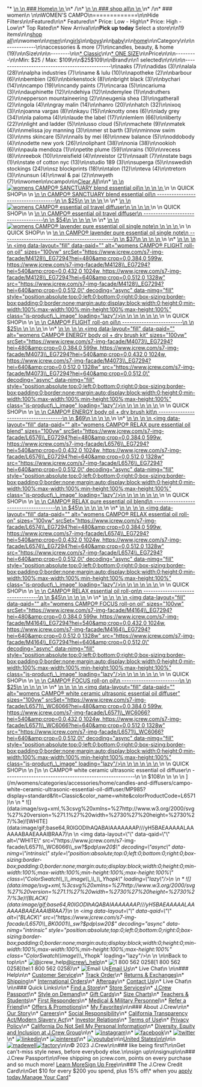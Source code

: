 "*   [\n    \n    ### Home\n    \n    ](/)\n*   /\n*   [\n    \n    ### shop all\n    \n    ](/all)\n*   /\n*   ### women\n    \n\nWOMEN'S CAMPO\n=============\n\nHide Filters\n\nFeatured\n\n*   Featured\n*   Price: Low - High\n*   Price: High - Low\n*   Top Rated\n*   New Arrival\n\n**Pick up today** Select a store\n\n19 items\n\n[shop all](/all/?crawl=no)\n\nwomen\n\n[men](/all/mens?crawl=no)\n\n[girls](/all/girls?crawl=no)\n\n[boys](/all/boys?crawl=no)\n\n[baby](/all/baby?crawl=no)\n\n[home](/all/home?crawl=no)\n\nCategory\n\n\n------------\n\n[](/all/womens?sub-categories=womens-shopall-accessoriesAndMore&brand=CAMPO&crawl=no)accessories & more (7)\n\n[](/all/womens?sub-categories=womens-shopall-home&brand=CAMPO&crawl=no)candles, beauty, & home (19)\n\nSize\n\n\n--------\n\n[*   Classic](/all/womens?brand=CAMPO&crawl=no&fit=Classic)\n\n[*   ONE SIZE](/all/womens?brand=CAMPO&crawl=no&size=ONE%20SIZE)\n\nPrice\n\n\n---------\n\nMin: $25 / Max: $109\n\n$25$109\n\nBrand\n\n1 selected[](/all/womens?crawl=no)\n\n\n\n\n-----------------------------------------------\n\n[](/all/womens?brand=AAKS,CAMPO&crawl=no)aaks (7)\n\n[](/all/womens?brand=ADIDAS,CAMPO&crawl=no)adidas (3)\n\n[](/all/womens?brand=ALALA,CAMPO&crawl=no)alala (28)\n\n[](/all/womens?brand=ALPHA%20INDUSTRIES,CAMPO&crawl=no)alpha industries (7)\n\n[](/all/womens?brand=AME%20%26%20LULU,CAMPO&crawl=no)ame & lulu (10)\n\n[](/all/womens?brand=APOTHEKE,CAMPO&crawl=no)apotheke (2)\n\n[](/all/womens?brand=BARBOUR,CAMPO&crawl=no)barbour (6)\n\n[](/all/womens?brand=BEMBIEN,CAMPO&crawl=no)bembien (26)\n\n[](/all/womens?brand=Birkenstock,CAMPO&crawl=no)birkenstock (8)\n\n[](/all/womens?brand=BRIGHT%20BLACK,CAMPO&crawl=no)bright black (3)\n\n[](/all/womens?brand=BYCHARI,CAMPO&crawl=no)bychari (14)\n\n[](/all/womens?crawl=no)campo (19)\n\n[](/all/womens?brand=CAMPO,CANDY%20PAINTS&crawl=no)candy paints (7)\n\n[](/all/womens?brand=CAMPO,CARAA&crawl=no)caraa (5)\n\n[](/all/womens?brand=CAMPO,CARIUMA&crawl=no)cariuma (3)\n\n[](/all/womens?brand=CAMPO,DAUPHINETTE&crawl=no)dauphinette (12)\n\n[](/all/womens?brand=CAMPO,DEHIYA&crawl=no)dehiya (12)\n\n[](/all/womens?brand=CAMPO,DEMYLEE&crawl=no)demylee (1)\n\n[](/all/womens?brand=CAMPO,DRUTHERS&crawl=no)druthers (2)\n\n[](/all/womens?brand=CAMPO,EPPERSON%20MOUNTAINEERING&crawl=no)epperson mountaineering (2)\n\n[](/all/womens?brand=CAMPO,EUGENIA%20SHEA&crawl=no)eugenia shea (3)\n\n[](/all/womens?brand=CAMPO,GATHERALL&crawl=no)gatherall (2)\n\n[](/all/womens?brand=CAMPO,GOLA&crawl=no)gola (4)\n\n[](/all/womens?brand=CAMPO,GRAY%20MALIN&crawl=no)gray malin (14)\n\n[](/all/womens?brand=CAMPO,HANRO&crawl=no)hanro (20)\n\n[](/all/womens?brand=CAMPO,HATCH&crawl=no)hatch (32)\n\n[](/all/womens?brand=CAMPO,IXOQ&crawl=no)ixoq (3)\n\n[](/all/womens?brand=CAMPO,JOANNA%20VARGAS&crawl=no)joanna vargas (8)\n\n[](/all/womens?brand=CAMPO,KAYU&crawl=no)kayu (15)\n\n[](/all/womens?brand=CAMPO,KNOTTY%20ONES&crawl=no)knotty ones (6)\n\n[](/all/womens?brand=CAMPO,LADY%20GREY&crawl=no)lady grey (34)\n\n[](/all/womens?brand=CAMPO,LA%20PALOMA&crawl=no)la paloma (4)\n\n[](/all/womens?brand=CAMPO,LAUDE%20THE%20LABEL&crawl=no)laude the label (17)\n\n[](/all/womens?brand=CAMPO,LEMLEM&crawl=no)lemlem (66)\n\n[](/all/womens?brand=CAMPO,LIBERTY&crawl=no)liberty (22)\n\n[](/all/womens?brand=CAMPO,LIGHT%20AND%20LADDER&crawl=no)light and ladder (5)\n\n[](/all/womens?brand=CAMPO,LUSSO%20CLOUD&crawl=no)lusso cloud (5)\n\n[](/all/womens?brand=CAMPO,MACHETE&crawl=no)machete (9)\n\n[](/all/womens?brand=CAMPO,MATEK&crawl=no)matek (4)\n\n[](/all/womens?brand=CAMPO,MELISSA%20JOY%20MANNING&crawl=no)melissa joy manning (3)\n\n[](/all/womens?brand=CAMPO,MER%20ST%20BARTH&crawl=no)mer st barth (3)\n\n[](/all/womens?brand=CAMPO,MINNOW%20SWIM&crawl=no)minnow swim (3)\n\n[](/all/womens?brand=CAMPO,MS%20SKINCARE&crawl=no)ms skincare (5)\n\n[](/all/womens?brand=CAMPO,NAILS%20BY%20MEI&crawl=no)nails by mei (6)\n\n[](/all/womens?brand=CAMPO,NEW%20BALANCE&crawl=no)new balance (5)\n\n[](/all/womens?brand=CAMPO,ODDOBODY&crawl=no)oddobody (4)\n\n[](/all/womens?brand=CAMPO,ODETTE%20NEW%20YORK&crawl=no)odette new york (26)\n\n[](/all/womens?brand=CAMPO,OLIPHANT&crawl=no)oliphant (38)\n\n[](/all/womens?brand=CAMPO,ONIA&crawl=no)onia (38)\n\n[](/all/womens?brand=CAMPO,OOKIOH&crawl=no)ookioh (6)\n\n[](/all/womens?brand=CAMPO,PAULA%20MENDOZA&crawl=no)paula mendoza (1)\n\n[](/all/womens?brand=CAMPO,PETITE%20PLUME&crawl=no)petite plume (59)\n\n[](/all/womens?brand=CAMPO,RAINS&crawl=no)rains (10)\n\n[](/all/womens?brand=CAMPO,RECESS&crawl=no)recess (8)\n\n[](/all/womens?brand=CAMPO,REEBOK&crawl=no)reebok (10)\n\n[](/all/womens?brand=CAMPO,REISFIELD&crawl=no)reisfield (4)\n\n[](/all/womens?brand=CAMPO,REISTOR&crawl=no)reistor (21)\n\n[](/all/womens?brand=CAMPO,SAALT&crawl=no)saalt (7)\n\n[](/all/womens?brand=CAMPO,STATE%20BAGS&crawl=no)state bags (1)\n\n[](/all/womens?brand=CAMPO,STATE%20OF%20COTTON%20NYC&crawl=no)state of cotton nyc (13)\n\n[](/all/womens?brand=CAMPO,STUDIO%20189&crawl=no)studio 189 (3)\n\n[](/all/womens?brand=CAMPO,SUPERGA&crawl=no)superga (5)\n\n[](/all/womens?brand=CAMPO,SWEDISH%20STOCKINGS&crawl=no)swedish stockings (24)\n\n[](/all/womens?brand=CAMPO,SZ%20BLOCKPRINTS&crawl=no)sz blockprints (18)\n\n[](/all/womens?brand=CAMPO,TALON&crawl=no)talon (12)\n\n[](/all/womens?brand=CAMPO,TEVA&crawl=no)teva (4)\n\n[](/all/womens?brand=CAMPO,TRETORN&crawl=no)tretorn (3)\n\n[](/all/womens?brand=CAMPO,UNSUN&crawl=no)unsun (4)\n\n[](/all/womens?brand=CAMPO,WAL%20%26%20PAI&crawl=no)wal & pai (2)\n\n[](/all/womens?brand=CAMPO,WYETH&crawl=no)wyeth (7)\n\nwomen[](/all/?crawl=no)\n\ncampo[](/all/womens?crawl=no)\n\n[Clear All](/all/?crawl=no)\n\n*   [\n    \n    ![womens CAMPO® SANCTUARY blend essential oil](https://www.jcrew.com/s7-img-facade/N1428_BR0968?hei=640&crop=0,0,512,0)\n    \n    \n    \n    ](/p/womens/categories/accessories/home/candles-and-diffusers/campo-sanctuary-blend-essential-oil/N1428?display=standard&fit=Classic&color_name=natural&colorProductCode=N1428)\n    \n    QUICK SHOP\n    \n    [\n    \n    CAMPO® SANCTUARY blend essential oil\n    ------------------------------------\n    \n    $25\n    \n    \n    \n    ](/p/womens/categories/accessories/home/candles-and-diffusers/campo-sanctuary-blend-essential-oil/N1428?display=standard&fit=Classic&color_name=natural&colorProductCode=N1428)\n    \n*   [\n    \n    ![womens CAMPO® essential oil travel diffuser](https://www.jcrew.com/s7-img-facade/L6561_BK0001?hei=640&crop=0,0,512,0)\n    \n    \n    \n    ](/p/womens/categories/accessories/home/candles-and-diffusers/campo-essential-oil-travel-diffuser/L6561?display=standard&fit=Classic&color_name=black&colorProductCode=L6561)\n    \n    QUICK SHOP\n    \n    [\n    \n    CAMPO® essential oil travel diffuser\n    ------------------------------------\n    \n    $54\n    \n    \n    \n    ](/p/womens/categories/accessories/home/candles-and-diffusers/campo-essential-oil-travel-diffuser/L6561?display=standard&fit=Classic&color_name=black&colorProductCode=L6561)\n    \n*   [\n    \n    ![womens CAMPO® lavender pure essential oil single note](https://www.jcrew.com/s7-img-facade/L6567_EG7294?hei=640&crop=0,0,512,0)\n    \n    \n    \n    ](/p/womens/categories/accessories/home/candles-and-diffusers/campo-lavender-pure-essential-oil-single-note/L6567?display=standard&fit=Classic&color_name=one-color&colorProductCode=L6567)\n    \n    QUICK SHOP\n    \n    [\n    \n    CAMPO® lavender pure essential oil single note\n    ----------------------------------------------\n    \n    $37\n    \n    \n    \n    ](/p/womens/categories/accessories/home/candles-and-diffusers/campo-lavender-pure-essential-oil-single-note/L6567?display=standard&fit=Classic&color_name=one-color&colorProductCode=L6567)\n    \n*   [\n    \n    ![womens CAMPO® FLIGHT roll-on oil](data:image/gif;base64,R0lGODlhAQABAIAAAAAAAP///yH5BAEAAAAALAAAAAABAAEAAAIBRAA7)\n    \n    <img data-layout=\"fill\" data-qaid=\"\" alt=\"womens CAMPO® FLIGHT roll-on oil\" sizes=\"100vw\" srcSet=\"https://www.jcrew.com/s7-img-facade/M4128\\_EG7294?hei=480&amp;crop=0,0,384,0 599w, https://www.jcrew.com/s7-img-facade/M4128\\_EG7294?hei=540&amp;crop=0,0,432,0 1024w, https://www.jcrew.com/s7-img-facade/M4128\\_EG7294?hei=640&amp;crop=0,0,512,0 1328w\" src=\"https://www.jcrew.com/s7-img-facade/M4128\\_EG7294?hei=640&amp;crop=0,0,512,0\" decoding=\"async\" data-nimg=\"fill\" style=\"position:absolute;top:0;left:0;bottom:0;right:0;box-sizing:border-box;padding:0;border:none;margin:auto;display:block;width:0;height:0;min-width:100%;max-width:100%;min-height:100%;max-height:100%\" class=\"js-product\\_\\_image\" loading=\"lazy\"/>\n    \n    \n    \n    \n    \n    ](/p/womens/categories/accessories/home/candles-and-diffusers/campo-flight-roll-on-oil/M4128?display=standard&fit=Classic&color_name=one-color&colorProductCode=M4128)\n    \n    QUICK SHOP\n    \n    [\n    \n    CAMPO® FLIGHT roll-on oil\n    -------------------------\n    \n    $25\n    \n    \n    \n    ](/p/womens/categories/accessories/home/candles-and-diffusers/campo-flight-roll-on-oil/M4128?display=standard&fit=Classic&color_name=one-color&colorProductCode=M4128)\n    \n*   [\n    \n    ![womens CAMPO® ENERGY body oil + dry brush kit](data:image/gif;base64,R0lGODlhAQABAIAAAAAAAP///yH5BAEAAAAALAAAAAABAAEAAAIBRAA7)\n    \n    <img data-layout=\"fill\" data-qaid=\"\" alt=\"womens CAMPO® ENERGY body oil + dry brush kit\" sizes=\"100vw\" srcSet=\"https://www.jcrew.com/s7-img-facade/M4073\\_EG7294?hei=480&amp;crop=0,0,384,0 599w, https://www.jcrew.com/s7-img-facade/M4073\\_EG7294?hei=540&amp;crop=0,0,432,0 1024w, https://www.jcrew.com/s7-img-facade/M4073\\_EG7294?hei=640&amp;crop=0,0,512,0 1328w\" src=\"https://www.jcrew.com/s7-img-facade/M4073\\_EG7294?hei=640&amp;crop=0,0,512,0\" decoding=\"async\" data-nimg=\"fill\" style=\"position:absolute;top:0;left:0;bottom:0;right:0;box-sizing:border-box;padding:0;border:none;margin:auto;display:block;width:0;height:0;min-width:100%;max-width:100%;min-height:100%;max-height:100%\" class=\"js-product\\_\\_image\" loading=\"lazy\"/>\n    \n    \n    \n    \n    \n    ](/p/womens/categories/accessories/home/candles-and-diffusers/campo-energy-body-oil--dry-brush-kit/M4073?display=standard&fit=Classic&color_name=one-color&colorProductCode=M4073)\n    \n    QUICK SHOP\n    \n    [\n    \n    CAMPO® ENERGY body oil + dry brush kit\n    --------------------------------------\n    \n    $69\n    \n    \n    \n    ](/p/womens/categories/accessories/home/candles-and-diffusers/campo-energy-body-oil--dry-brush-kit/M4073?display=standard&fit=Classic&color_name=one-color&colorProductCode=M4073)\n    \n*   [\n    \n    ![womens CAMPO® RELAX pure essential oil blend](data:image/gif;base64,R0lGODlhAQABAIAAAAAAAP///yH5BAEAAAAALAAAAAABAAEAAAIBRAA7)\n    \n    <img data-layout=\"fill\" data-qaid=\"\" alt=\"womens CAMPO® RELAX pure essential oil blend\" sizes=\"100vw\" srcSet=\"https://www.jcrew.com/s7-img-facade/L6576\\_EG7294?hei=480&amp;crop=0,0,384,0 599w, https://www.jcrew.com/s7-img-facade/L6576\\_EG7294?hei=540&amp;crop=0,0,432,0 1024w, https://www.jcrew.com/s7-img-facade/L6576\\_EG7294?hei=640&amp;crop=0,0,512,0 1328w\" src=\"https://www.jcrew.com/s7-img-facade/L6576\\_EG7294?hei=640&amp;crop=0,0,512,0\" decoding=\"async\" data-nimg=\"fill\" style=\"position:absolute;top:0;left:0;bottom:0;right:0;box-sizing:border-box;padding:0;border:none;margin:auto;display:block;width:0;height:0;min-width:100%;max-width:100%;min-height:100%;max-height:100%\" class=\"js-product\\_\\_image\" loading=\"lazy\"/>\n    \n    \n    \n    \n    \n    ](/p/womens/categories/accessories/home/candles-and-diffusers/campo-relax-pure-essential-oil-blend/L6576?display=standard&fit=Classic&color_name=one-color&colorProductCode=L6576)\n    \n    QUICK SHOP\n    \n    [\n    \n    CAMPO® RELAX pure essential oil blend\n    -------------------------------------\n    \n    $45\n    \n    \n    \n    ](/p/womens/categories/accessories/home/candles-and-diffusers/campo-relax-pure-essential-oil-blend/L6576?display=standard&fit=Classic&color_name=one-color&colorProductCode=L6576)\n    \n*   [\n    \n    ![womens CAMPO® RELAX essential oil roll-on](data:image/gif;base64,R0lGODlhAQABAIAAAAAAAP///yH5BAEAAAAALAAAAAABAAEAAAIBRAA7)\n    \n    <img data-layout=\"fill\" data-qaid=\"\" alt=\"womens CAMPO® RELAX essential oil roll-on\" sizes=\"100vw\" srcSet=\"https://www.jcrew.com/s7-img-facade/L6574\\_EG7294?hei=480&amp;crop=0,0,384,0 599w, https://www.jcrew.com/s7-img-facade/L6574\\_EG7294?hei=540&amp;crop=0,0,432,0 1024w, https://www.jcrew.com/s7-img-facade/L6574\\_EG7294?hei=640&amp;crop=0,0,512,0 1328w\" src=\"https://www.jcrew.com/s7-img-facade/L6574\\_EG7294?hei=640&amp;crop=0,0,512,0\" decoding=\"async\" data-nimg=\"fill\" style=\"position:absolute;top:0;left:0;bottom:0;right:0;box-sizing:border-box;padding:0;border:none;margin:auto;display:block;width:0;height:0;min-width:100%;max-width:100%;min-height:100%;max-height:100%\" class=\"js-product\\_\\_image\" loading=\"lazy\"/>\n    \n    \n    \n    \n    \n    ](/p/womens/categories/accessories/home/candles-and-diffusers/campo-relax-essential-oil-roll-on/L6574?display=standard&fit=Classic&color_name=one-color&colorProductCode=L6574)\n    \n    QUICK SHOP\n    \n    [\n    \n    CAMPO® RELAX essential oil roll-on\n    ----------------------------------\n    \n    $45\n    \n    \n    \n    ](/p/womens/categories/accessories/home/candles-and-diffusers/campo-relax-essential-oil-roll-on/L6574?display=standard&fit=Classic&color_name=one-color&colorProductCode=L6574)\n    \n*   [\n    \n    ![womens CAMPO® FOCUS roll-on oil](data:image/gif;base64,R0lGODlhAQABAIAAAAAAAP///yH5BAEAAAAALAAAAAABAAEAAAIBRAA7)\n    \n    <img data-layout=\"fill\" data-qaid=\"\" alt=\"womens CAMPO® FOCUS roll-on oil\" sizes=\"100vw\" srcSet=\"https://www.jcrew.com/s7-img-facade/M4164\\_EG7294?hei=480&amp;crop=0,0,384,0 599w, https://www.jcrew.com/s7-img-facade/M4164\\_EG7294?hei=540&amp;crop=0,0,432,0 1024w, https://www.jcrew.com/s7-img-facade/M4164\\_EG7294?hei=640&amp;crop=0,0,512,0 1328w\" src=\"https://www.jcrew.com/s7-img-facade/M4164\\_EG7294?hei=640&amp;crop=0,0,512,0\" decoding=\"async\" data-nimg=\"fill\" style=\"position:absolute;top:0;left:0;bottom:0;right:0;box-sizing:border-box;padding:0;border:none;margin:auto;display:block;width:0;height:0;min-width:100%;max-width:100%;min-height:100%;max-height:100%\" class=\"js-product\\_\\_image\" loading=\"lazy\"/>\n    \n    \n    \n    \n    \n    ](/p/womens/categories/accessories/home/candles-and-diffusers/campo-focus-roll-on-oil/M4164?display=standard&fit=Classic&color_name=one-color&colorProductCode=M4164)\n    \n    QUICK SHOP\n    \n    [\n    \n    CAMPO® FOCUS roll-on oil\n    ------------------------\n    \n    $25\n    \n    \n    \n    ](/p/womens/categories/accessories/home/candles-and-diffusers/campo-focus-roll-on-oil/M4164?display=standard&fit=Classic&color_name=one-color&colorProductCode=M4164)\n    \n*   [\n    \n    ![womens CAMPO® white ceramic ultrasonic essential oil diffuser](data:image/gif;base64,R0lGODlhAQABAIAAAAAAAP///yH5BAEAAAAALAAAAAABAAEAAAIBRAA7)\n    \n    <img data-layout=\"fill\" data-qaid=\"\" alt=\"womens CAMPO® white ceramic ultrasonic essential oil diffuser\" sizes=\"100vw\" srcSet=\"https://www.jcrew.com/s7-img-facade/L6571\\_WC6066?hei=480&amp;crop=0,0,384,0 599w, https://www.jcrew.com/s7-img-facade/L6571\\_WC6066?hei=540&amp;crop=0,0,432,0 1024w, https://www.jcrew.com/s7-img-facade/L6571\\_WC6066?hei=640&amp;crop=0,0,512,0 1328w\" src=\"https://www.jcrew.com/s7-img-facade/L6571\\_WC6066?hei=640&amp;crop=0,0,512,0\" decoding=\"async\" data-nimg=\"fill\" style=\"position:absolute;top:0;left:0;bottom:0;right:0;box-sizing:border-box;padding:0;border:none;margin:auto;display:block;width:0;height:0;min-width:100%;max-width:100%;min-height:100%;max-height:100%\" class=\"js-product\\_\\_image\" loading=\"lazy\"/>\n    \n    \n    \n    \n    \n    ](/m/womens/categories/accessories/home/candles-and-diffusers/campo-white-ceramic-ultrasonic-essential-oil-diffuser/MP985?display=standard&fit=Classic&color_name=white&colorProductCode=L6571)\n    \n    QUICK SHOP\n    \n    [\n    \n    CAMPO® white ceramic ultrasonic essential oil diffuser\n    ------------------------------------------------------\n    \n    $108\n    \n    \n    \n    ](/m/womens/categories/accessories/home/candles-and-diffusers/campo-white-ceramic-ultrasonic-essential-oil-diffuser/MP985?display=standard&fit=Classic&color_name=white&colorProductCode=L6571)\n    \n    *   ![](data:image/svg+xml,%3csvg%20xmlns=%27http://www.w3.org/2000/svg%27%20version=%271.1%27%20width=%2730%27%20height=%2730%27/%3e)![WHITE](data:image/gif;base64,R0lGODlhAQABAIAAAAAAAP///yH5BAEAAAAALAAAAAABAAEAAAIBRAA7)\n        \n        <img data-layout=\"\" data-qaid=\"\" alt=\"WHITE\" src=\"https://www.jcrew.com/s7-img-facade/L6571\\_WC6066\\_sw?$pdp\\_sw20$\" decoding=\"async\" data-nimg=\"intrinsic\" style=\"position:absolute;top:0;left:0;bottom:0;right:0;box-sizing:border-box;padding:0;border:none;margin:auto;display:block;width:0;height:0;min-width:100%;max-width:100%;min-height:100%;max-height:100%\" class=\"ColorSwatch\\_\\_image\\_\\_\\_Yhopk\" loading=\"lazy\"/>\n        \n    *   ![](data:image/svg+xml,%3csvg%20xmlns=%27http://www.w3.org/2000/svg%27%20version=%271.1%27%20width=%2730%27%20height=%2730%27/%3e)![BLACK](data:image/gif;base64,R0lGODlhAQABAIAAAAAAAP///yH5BAEAAAAALAAAAAABAAEAAAIBRAA7)\n        \n        <img data-layout=\"\" data-qaid=\"\" alt=\"BLACK\" src=\"https://www.jcrew.com/s7-img-facade/L6570\\_BK0001\\_sw?$pdp\\_sw20$\" decoding=\"async\" data-nimg=\"intrinsic\" style=\"position:absolute;top:0;left:0;bottom:0;right:0;box-sizing:border-box;padding:0;border:none;margin:auto;display:block;width:0;height:0;min-width:100%;max-width:100%;min-height:100%;max-height:100%\" class=\"ColorSwatch\\_\\_image\\_\\_\\_Yhopk\" loading=\"lazy\"/>\n        \n    \n\nBack to top\n\n*   ![@jcrew_help](/next-static/images/sidecar-modules/footer/twitter-2.svg)[@jcrew\\_help](https://twitter.com/jcrew_help)\n*   ![1 800 562 0258](/next-static/images/sidecar-modules/footer/phone-2.svg)[1 800 562 0258](tel:1 800 562 0258)\n*   ![Email Us](/next-static/images/sidecar-modules/footer/email.svg)[Email Us](mailto:help@jcrew.com)\n*   Live Chat\n    \n\n### Help\n\n*   [Customer Service](/help/customer-service)\n*   [Track Order](/help/order-status)\n*   [Returns & Exchanges](/help/returns-exchanges)\n*   [Shipping](/help/shipping-handling)\n*   [International Orders](/help/international-orders)\n*   [Afterpay](/afterpay-faq)\n*   [Contact Us](/help/contact-us)\n*   Live Chat\n    \n\n### Quick Links\n\n*   [Find a Store](https://stores.jcrew.com/search)\n*   [Store Services](/s/store-services)\n*   [J.Crew Passport](/s/rewards)\n*   [Style on Demand](/s/style-on-demand)\n*   [Gift Cards](/help/gift-card)\n*   [Size Charts](/r/size-charts)\n*   [Teachers & Students](/s/teacher-student-discount)\n*   [First Responders](/s/military-medical-first-responder-discount)\n*   [Medical & Military Personnel](/s/military-medical-first-responder-discount)\n*   [Refer a Friend](/share)\n*   [Offers & Promotions](/best-deals)\n*   [My Favorites](/favorites)\n\n### About J.Crew\n\n*   [Our Story](/s/aboutus)\n*   [Careers](https://jobs.jcrew.com)\n*   [Social Responsibility](/s/corporate-responsibility)\n*   [California Transparency Act/Modern Slavery Act](/s/CSR-california-transparency-act)\n*   [Investor Relations](https://investors.jcrew.com)\n*   [Terms of Use](/help/terms-of-use)\n*   [Privacy Policy](/help/privacy-policy)\n*   [California Do Not Sell My Personal Information](https://jcrew.clarip.com/dsr/create?brand=jcrew&type=3)\n*   [Diversity, Equity and Inclusion at J.Crew Group](/s/diversity-equity-inclusion)\n\n*   [![instagram](/next-static/images/sidecar-modules/footer/instagram-2.svg)](http://instagram.com/jcrew)\n*   [![facebook](/next-static/images/sidecar-modules/footer/facebook-2.svg)](https://www.facebook.com/jcrew)\n*   [![twitter](/next-static/images/sidecar-modules/footer/twitter-2.svg)](https://twitter.com/jcrew)\n*   [![linkedin](/next-static/images/sidecar-modules/footer/linkedin.svg)](https://www.linkedin.com/company/j-crew)\n*   [![pinterest](/next-static/images/sidecar-modules/footer/pinterest-2.svg)](http://pinterest.com/jcrew/)\n*   [![youtube](/next-static/images/sidecar-modules/footer/youtube-2.svg)](http://www.youtube.com/user/jcrewinsider)\n\n[United States\n\n](/r/context-chooser)\n\n[![madewell](/next-static/images/sidecar-modules/footer/madewell.svg)](https://www.madewell.com)[![factory](/next-static/images/sidecar-modules/navigation/jcrew-factory-logo-black.svg)](https://factory.jcrew.com)\n\n© 2023 J.Crew\n\n### like being first?\n\nGet can't-miss style news, before everybody else.\n\nsign up\n\nsignup\n\n### J.Crew Passport\n\nFree shipping on jcrew.com, points on every purchase and so much more! [Learn More](/s/rewards)[Sign Up Free](/?register=true)\n\n### The J.Crew Credit Card\n\nGet $10 for every $200 you spend, plus 15% off\\* when you [apply today.](/s/credit-card)[Manage Your Card](https://d.comenity.net/jcrew/)"